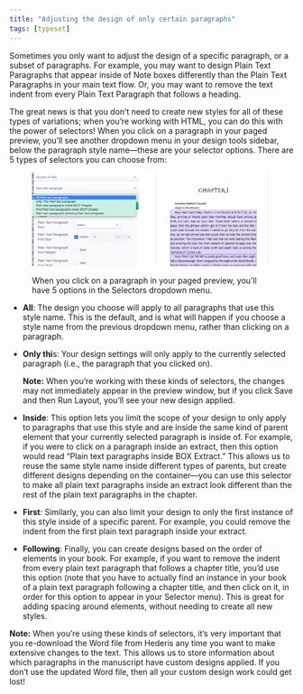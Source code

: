 ```yaml
---
title: "Adjusting the design of only certain paragraphs"
tags: [typeset]
---
```

 
<html><body><section data-type="chapter" class="hsecchapter" data-hederis-type="hsecchapter" id="selectors" data-pi-attrs="id: selectors; data-tags: typeset;" role="doc-chapter" data-tags="typeset" data-author-name=" " data-book-title=" " title="Adjusting the design of only certain paragraphs"><p class="hblkp" data-hederis-type="hblkp" id="pJSNbjanW">Sometimes you only want to adjust the design of a specific paragraph, or a subset of paragraphs. For example, you may want to design Plain Text Paragraphs that appear inside of Note boxes differently than the Plain Text Paragraphs in your main text flow. Or, you may want to remove the text indent from every Plain Text Paragraph that follows a heading. </p><p class="hblkp" data-hederis-type="hblkp" id="pDlHT44lC">The great news is that you don&#8217;t need to create new styles for all of these types of variations; when you&#8217;re working with HTML, you can do this with the power of selectors! When you click on a paragraph in your paged preview, you&#8217;ll see another dropdown menu in your design tools sidebar, below the paragraph style name&#8212;these are your selector options. There are 5 types of selectors you can choose from:</p><figure class="hwprfig" data-hederis-type="hwprfig" id="ppR3sOyOi"><img data-hederis-type="hblkimg" class="hblkimg" id="pIzzqqtgE" src="/images/selectors.png" data-img-src="/images/selectors.png"/><p class="hblkcaption" data-hederis-type="hblkcaption" id="pxmd9X5Jr">When you click on a paragraph in your paged preview, you&#8217;ll have 5 options in the Selectors dropdown menu.</p></figure><ul class="hwprbulletlist" data-hederis-type="hwprbulletlist" id="pku1zvd9f"><li class="hblkuli" data-hederis-type="hblkuli" id="liu6lR9v7s"><p class="hblkuli" data-hederis-type="hblklip" id="pJHI7uyIr"><strong data-hederis-type="hspanstrong" id="pOfDriRbY">All</strong>: The design you choose will apply to all paragraphs that use this style name. This is the default, and is what will happen if you choose a style name from the previous dropdown menu, rather than clicking on a paragraph.</p></li><li class="hblkuli" data-hederis-type="hblkuli" id="livmI8FLQm"><p class="hblkuli" data-hederis-type="hblklip" id="pZ1rYoJXj"><strong class="hspanstrong" data-hederis-type="hspanstrong" id="pS4EITPdL">Only thi</strong>s: Your design settings will only apply to the currently selected paragraph (i.e., the paragraph that you clicked on). </p><aside class="hwprbox box" data-hederis-type="hwprbox" id="pTnMfVnfL" data-type="sidebar"><p class="hblkp" data-hederis-type="hblkp" id="peR6CdXTm"><strong class="hspanstrong" data-hederis-type="hspanstrong" id="p77dIhScz">Note:</strong> When you&#8217;re working with these kinds of selectors, the changes may not immediately appear in the preview window, but if you click Save and then Run Layout, you&#8217;ll see your new design applied.</p></aside></li><li class="hblkuli" data-hederis-type="hblkuli" id="liBOUUkjCU"><p class="hblkuli" data-hederis-type="hblklip" id="pnM841Dxk"><strong class="hspanstrong" data-hederis-type="hspanstrong" id="p0BUSNgvy">Inside</strong>: This option lets you limit the scope of your design to only apply to paragraphs that use this style and are inside the same kind of parent element that your currently selected paragraph is inside of. For example, if you were to click on a paragraph inside an extract, then this option would read &#8220;Plain text paragraphs inside BOX Extract.&#8221; This allows us to reuse the same style name inside different types of parents, but create different designs depending on the container&#8212;you can use this selector to make all plain text paragraphs inside an extract look different than the rest of the plain text paragraphs in the chapter.</p></li><li class="hblkuli" data-hederis-type="hblkuli" id="liyYYUtHnJ"><p class="hblkuli" data-hederis-type="hblklip" id="p7NthQH4T"><strong class="hspanstrong" data-hederis-type="hspanstrong" id="pTGzhMrrR">First</strong>: Similarly, you can also limit your design to only the first instance of this style inside of a specific parent. For example, you could remove the indent from the first plain text paragraph inside your extract.</p></li><li class="hblkuli" data-hederis-type="hblkuli" id="lih5OxfwKB"><p class="hblkuli" data-hederis-type="hblklip" id="pclJIWDsO"><strong class="hspanstrong" data-hederis-type="hspanstrong" id="ptbDUe9EC">Following</strong>: Finally, you can create designs based on the order of elements in your book. For example, if you want to remove the indent from every plain text paragraph that follows a chapter title, you&#8217;d use this option (note that you have to actually find an instance in your book of a plain text paragraph following a chapter title, and then click on it, in order for this option to appear in your Selector menu). This is great for adding spacing around elements, without needing to create all new styles.</p></li></ul><aside class="hwprbox box" data-hederis-type="hwprbox" id="p6PuWI2GL" data-type="sidebar"><p class="hblkp" data-hederis-type="hblkp" id="p6Wk2pT4b"><strong class="hspanstrong" data-hederis-type="hspanstrong" id="p2T4LGtIG">Note:</strong> When you&#8217;re using these kinds of selectors, it&#8217;s very important that you re-download the Word file from Hederis any time you want to make extensive changes to the text. This allows us to store information about which paragraphs in the manuscript have custom designs applied. If you don&#8217;t use the updated Word file, then all your custom design work could get lost!</p></aside></section></body></html>
